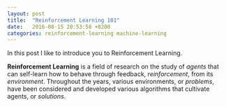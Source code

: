 ```yaml
---
layout: post
title:  "Reinforcement Learning 101"
date:   2016-08-15 20:53:58 +0200
categories: reinforcement-learning machine-learning
---
```


In this post I like to introduce you to Reinforcement Learning.

**Reinforcement Learning** is a field of research on the study of *agents* that can self-learn how to behave through feedback, *reinforcement*, from its *environment*. Throughout the years, various environments, or *problems*, have been considered and developed various algorithms that cultivate agents, or *solutions*.



